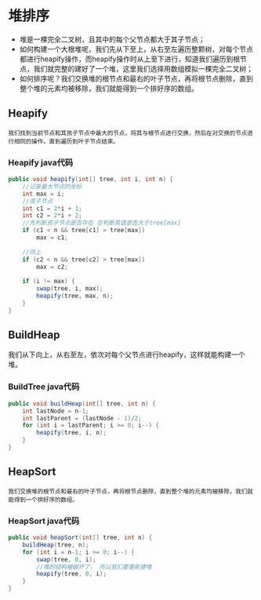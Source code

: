 # 堆排序
- 堆是一棵完全二叉树，且其中的每个父节点都大于其子节点；
- 如何构建一个大根堆呢，我们先从下至上，从右至左遍历整颗树，对每个节点都进行heapify操作，而heapify操作时从上至下进行，知道我们遍历到根节点，我们就完整的建好了一个堆，这里我们选择用数组模拟一棵完全二叉树；
- 如何排序呢？我们交换堆的根节点和最右的叶子节点，再将根节点删除，直到整个堆的元素均被移除，我们就能得到一个排好序的数组。
## Heapify
    我们找到当前节点和其孩子节点中最大的节点，将其与根节点进行交换，然后在对交换的节点进行相同的操作，直到遍历到叶子节点结束。
### Heapify java代码
```java
public void heapify(int[] tree, int i, int n) {
    //记录最大节点的坐标
    int max = i;
    //孩子节点
    int c1 = 2*i + 1;
    int c2 = 2*i + 2;
    //先判断孩子节点是否存在 在判断其值是否大于tree[max]
    if (c1 < n && tree[c1] > tree[max]) 
        max = c1;
    
    //同上
    if (c2 < n && tree[c2] > tree[max]) 
        max = c2;
    
    if (i != max) {
        swap(tree, i, max);
        heapify(tree, max, n);
    }
}
```
## BuildHeap
我们从下向上，从右至左，依次对每个父节点进行heapify，这样就能构建一个堆。
### BuildTree java代码
```java
public void buildHeap(int[] tree, int n) {
    int lastNode = n-1;
    int lastParent = (lastNode - 1)/2;
    for (int i = lastParent; i >= 0; i--) {
        heapify(tree, i, n);
    }
}
```
## HeapSort
    我们交换堆的根节点和最右的叶子节点，再将根节点删除，直到整个堆的元素均被移除，我们就能得到一个排好序的数组。
### HeapSort java代码
```java
public void heapSort(int[] tree, int n) {
    buildHeap(tree, n);
    for (int i = n-1; i >= 0; i--) {
        swap(tree, 0, i);
        //堆的结构被破坏了， 所以我们要重新建堆
        heapify(tree, 0, i);
    }
}
```